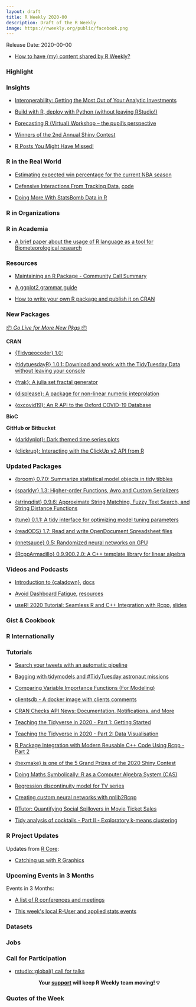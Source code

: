 ```yaml
---
layout: draft
title: R Weekly 2020-00
description: Draft of the R Weekly
image: https://rweekly.org/public/facebook.png
---
```


Release Date: 2020-00-00

+ [How to have (my) content shared by R Weekly?](https://github.com/rweekly/rweekly.org#how-to-have-my-content-shared-by-r-weekly)


###  Highlight



### Insights

+ [Interoperability: Getting the Most Out of Your Analytic Investments](https://blog.rstudio.com/2020/07/15/interoperability-maximize-analytic-investments/)

+ [Build with R, deploy with Python (without leaving RStudio!)](https://hfshr.netlify.app/posts/2020-07-14-deploy-model/)

+ [Forecasting R (Virtual) Workshop – the pupil’s perspective](https://nhsrcommunity.com/blog/forecasting-r-virtual-workshop-the-pupils-perspective/)

+ [Winners of the 2nd Annual Shiny Contest](https://blog.rstudio.com/2020/07/13/winners-of-the-2nd-shiny-contest/)

+ [R Posts You Might Have Missed!](https://alastairrushworth.github.io/R-Posts-You-Might-Have-Missed!/)

### R in the Real World

+ [Estimating expected win percentage for the current NBA season](https://jtcies.com/2020/07/how-would-the-nba-season-have-finished/)

+ [Defensive Interactions From Tracking Data](https://thecomeonman.github.io/DefensiveInteractionsFromTrackingData/), [code](https://github.com/thecomeonman/DefensiveInteractionsFromTrackingData/)

+ [Doing More With StatsBomb Data in R](https://statsbomb.com/2020/07/doing-more-with-statsbomb-data-in-r/)

###  R in Organizations



###  R in Academia

+ [A brief paper about the usage of R language as a tool for Biometeorological research](https://www.mdpi.com/2073-4433/11/7/682)

###  Resources

+ [Maintaining an R Package - Community Call Summary](https://ropensci.org/blog/2020/07/14/commcall-maintaining-pkg/)

+ [A ggplot2 grammar guide](https://evamaerey.github.io/ggplot2_grammar_guide/about)

+ [How to write your own R package and publish it on CRAN](https://www.mzes.uni-mannheim.de/socialsciencedatalab/article/r-package/)

###  New Packages

<p class="added-hostname"><a href="https://rweekly.org/live" target="_blank" class="externalLink">📦 <i>Go Live for More New Pkgs</i> 📦</a></p>

**CRAN**

+ [{Tidygeocoder} 1.0:](https://jessecambon.github.io/2020/07/15/tidygeocoder-1-0-0.html)

+ [{tidytuesdayR} 1.0.1: Download and work with the TidyTuesday Data without leaving your console](https://github.com/thebioengineer/tidytuesdayR)

+ [{frak}: A julia set fractal generator](https://coolbutuseless.github.io/2020/07/16/introducing-frak-a-julia-set-fractal-generator/)

+ [{displease}: A package for non-linear numeric inteprolation](https://coolbutuseless.github.io/2020/07/14/introducing-displease-a-package-for-non-linear-numeric-inteprolation/)

+ [{oxcovid19}: An R API to the Oxford COVID-19 Database](https://cran.r-project.org/web/packages/oxcovid19/index.html)

**BioC**



**GitHub or Bitbucket**

+ [{darklyplot}: Dark themed time series plots](http://lenkiefer.com/2020/07/03/using-darklyplot/)

+ [{clickrup}: Interacting with the ClickUp v2 API from R](https://github.com/psolymos/clickrup)

### Updated Packages

+ [{broom} 0.7.0: Summarize statistical model objects in tidy tibbles](https://www.tidyverse.org/blog/2020/07/broom-0-7-0/)

+ [{sparklyr} 1.3: Higher-order Functions, Avro and Custom Serializers](https://blog.rstudio.com/2020/07/16/sparklyr-1-3/)

+ [{stringdist} 0.9.6: Approximate String Matching, Fuzzy Text Search, and String Distance Functions](http://www.markvanderloo.eu/yaRb/2020/07/16/stringdist-0-9-6-on-cran-new-features/)

+ [{tune} 0.1.1: A tidy interface for optimizing model tuning parameters](https://www.tidyverse.org/blog/2020/07/tune-0-1-1/)

+ [{readODS} 1.7: Read and write OpenDocument Spreadsheet files](http://chainsawriot.com/mannheim/2020/07/12/readODS.html)

+ [{nnetsauce} 0.5: Randomized neural networks on GPU](https://thierrymoudiki.github.io/blog/2020/07/17/python/r/quasirandomizednn/nnetsauce-new-version)

+ [{RcppArmadillo} 0.9.900.2.0: A C++ template library for linear algebra](http://dirk.eddelbuettel.com/blog/2020/07/17#rcpparmadillo_0.9.900.2.0)

###  Videos and Podcasts

+ [Introduction to {caladown}](https://www.youtube.com/watch?v=HtQhG80MKQE), [docs](https://caladown.djnavarro.net/)

+ [Avoid Dashboard Fatigue](https://rstudio.com/resources/webinars/avoid-dashboard-fatigue/), [resources](https://github.com/rstudio/beyond-dashboard-fatigue)

+ [useR! 2020 Tutorial: Seamless R and C++ Integration with Rcpp](https://www.youtube.com/watch?v=57H34Njrns4), [slides](https://dirk.eddelbuettel.com/papers/useR2020_rcpp_tutorial.pdf)

### Gist & Cookbook



### R Internationally



###  Tutorials

+ [Search your tweets with an automatic pipeline](https://www.tillac-data.com/2020-search-your-tweets-with-an-automatic-pipeline/)

+ [Bagging with tidymodels and #TidyTuesday astronaut missions](https://juliasilge.com/blog/astronaut-missions-bagging/)

+ [Comparing Variable Importance Functions (For Modeling)](https://tonyelhabr.rbind.io/post/variable-importance-compare/)

+ [clientsdb - A docker image with clients comments](https://colinfay.me/clients-db/)

+ [CRAN Checks API News: Documentation, Notifications, and More](https://ropensci.org/technotes/2020/07/16/cran-checks-docs-notifications/)

+ [Teaching the Tidyverse in 2020 - Part 1: Getting Started](https://education.rstudio.com/blog/2020/07/teaching-the-tidyverse-in-2020-part-1-getting-started/)

+ [Teaching the Tidyverse in 2020 - Part 2: Data Visualisation](https://education.rstudio.com/blog/2020/07/teaching-the-tidyverse-in-2020-part-2-data-visualisation/)

+ [R Package Integration with Modern Reusable C++ Code Using Rcpp - Part 2](https://rviews.rstudio.com/2020/07/14/r-package-integration-with-modern-reusable-c-code-using-rcpp-part-2/)

+ [{hexmake} is one of the 5 Grand Prizes of the 2020 Shiny Contest](https://colinfay.me/hexmake-shiny-contest/)

+ [Doing Maths Symbolically: R as a Computer Algebra System (CAS)](https://blog.ephorie.de/doing-maths-symbolically-r-as-a-computer-algebra-system-cas)

+ [Regression discontinuity model for TV series](https://freakonometrics.hypotheses.org/61131)

+ [Creating custom neural networks with nnlib2Rcpp](https://r-posts.com/creating-custom-neural-networks-with-nnlib2rcpp/)

+ [RTutor: Quantifying Social Spillovers in Movie Ticket Sales](http://skranz.github.io//r/2020/07/14/RTutor-Movies.html)

+ [Tidy analysis of cocktails - Part II - Exploratory k-means clustering](https://www.martincadek.com/posts/tidy-analysis-cocktails-part-ii/)

<!--<div class="post-more-begin></div><div class="post-more-end"></div>-->

###  R Project Updates

Updates from [R Core](http://developer.r-project.org/blosxom.cgi/R-devel/NEWS):

+ [Catching up with R Graphics](https://www.stat.auckland.ac.nz/~paul/Reports/GraphicsEngine/definitions/definitions.html)

###  Upcoming Events in 3 Months

Events in 3 Months:


+ [A list of R conferences and meetings](https://jumpingrivers.github.io/meetingsR/events.html)

+ [This week's local R-User and applied stats events](https://community.rstudio.com/c/irl)


### Datasets

### Jobs




###  Call for Participation

+ [rstudio::global() call for talks](https://blog.rstudio.com/2020/07/17/rstudio-global-call-for-talks/)

<p class="hide-support added-hostname support-rweekly" style="text-align: center;font-weight: bold;">Your <a class="non-visited externalLink" href="https://www.patreon.com/rweekly" onclick="pas(this)">support</a> will keep R Weekly team moving! 💡</p>

###  Quotes of the Week
